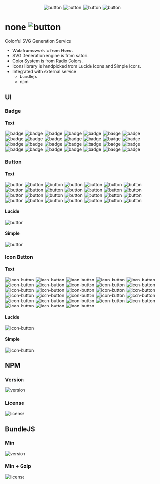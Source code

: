 <p align="center">
  <picture>
    <source media="(prefers-color-scheme: dark)" srcset="https://none.deno.dev/ui/icon-button?t=dark&e=n">
    <img alt="button" src="https://none.deno.dev/ui/icon-button?t=light&e=n" hspace="1">
  </picture>
  <picture>
    <source media="(prefers-color-scheme: dark)" srcset="https://none.deno.dev/ui/icon-button?t=dark&e=o">
    <img alt="button" src="https://none.deno.dev/ui/icon-button?t=light&e=o" hspace="1">
  </picture>
  <picture>
    <source media="(prefers-color-scheme: dark)" srcset="https://none.deno.dev/ui/icon-button?t=dark&e=n">
    <img alt="button" src="https://none.deno.dev/ui/icon-button?t=light&e=n" hspace="1">
  </picture>
  <picture>
    <source media="(prefers-color-scheme: dark)" srcset="https://none.deno.dev/ui/icon-button?t=dark&e=e">
    <img alt="button" src="https://none.deno.dev/ui/icon-button?t=light&e=e" hspace="1">
  </picture>
</p>

<h1>
  <span>none</span>
  <picture>
    <source media="(prefers-color-scheme: dark)" srcset="https://none.deno.dev/ui/badge?c=yellow&t=dark&e=beta">
    <img alt="button" src="https://none.deno.dev/ui/badge?c=yellow&t=light&e=beta" hspace="1">
  </picture>
</h1>

Colorful SVG Generation Service

- Web framework is from Hono.
- SVG Generation engine is from satori.
- Color System is from Radix Colors.
- Icons library is handpicked from Lucide Icons and Simple Icons.
- Integrated with external service
  - bundlejs
  - npm

## UI

### Badge

#### Text

<p align="left">
  <picture>
    <source media="(prefers-color-scheme: dark)" srcset="https://none.deno.dev/ui/badge?c=gray&t=dark&e=gray">
    <img alt="badge" src="https://none.deno.dev/ui/badge?c=gray&t=light&e=gray" hspace="1">
  </picture>
  <picture>
    <source media="(prefers-color-scheme: dark)" srcset="https://none.deno.dev/ui/badge?c=mauve&t=dark&e=mauve">
    <img alt="badge" src="https://none.deno.dev/ui/badge?c=mauve&t=light&e=mauve" hspace="1">
  </picture>
  <picture>
    <source media="(prefers-color-scheme: dark)" srcset="https://none.deno.dev/ui/badge?c=slate&t=dark&e=slate">
    <img alt="badge" src="https://none.deno.dev/ui/badge?c=slate&t=light&e=slate" hspace="1">
  </picture>
  <picture>
    <source media="(prefers-color-scheme: dark)" srcset="https://none.deno.dev/ui/badge?c=sage&t=dark&e=sage">
    <img alt="badge" src="https://none.deno.dev/ui/badge?c=sage&t=light&e=sage" hspace="1">
  </picture>
  <picture>
    <source media="(prefers-color-scheme: dark)" srcset="https://none.deno.dev/ui/badge?c=olive&t=dark&e=olive">
    <img alt="badge" src="https://none.deno.dev/ui/badge?c=olive&t=light&e=olive" hspace="1">
  </picture>
  <picture>
    <source media="(prefers-color-scheme: dark)" srcset="https://none.deno.dev/ui/badge?c=sand&t=dark&e=sand">
    <img alt="badge" src="https://none.deno.dev/ui/badge?c=sand&t=light&e=sand" hspace="1">
  </picture>
  <picture>
    <source media="(prefers-color-scheme: dark)" srcset="https://none.deno.dev/ui/badge?c=tomato&t=dark&e=tomato">
    <img alt="badge" src="https://none.deno.dev/ui/badge?c=tomato&t=light&e=tomato" hspace="1">
  </picture>
  <picture>
    <source media="(prefers-color-scheme: dark)" srcset="https://none.deno.dev/ui/badge?c=red&t=dark&e=red">
    <img alt="badge" src="https://none.deno.dev/ui/badge?c=red&t=light&e=red" hspace="1">
  </picture>
  <picture>
    <source media="(prefers-color-scheme: dark)" srcset="https://none.deno.dev/ui/badge?c=crimson&t=dark&e=crimson">
    <img alt="badge" src="https://none.deno.dev/ui/badge?c=crimson&t=light&e=crimson" hspace="1">
  </picture>
  <picture>
    <source media="(prefers-color-scheme: dark)" srcset="https://none.deno.dev/ui/badge?c=pink&t=dark&e=pink">
    <img alt="badge" src="https://none.deno.dev/ui/badge?c=pink&t=light&e=pink" hspace="1">
  </picture>
  <picture>
    <source media="(prefers-color-scheme: dark)" srcset="https://none.deno.dev/ui/badge?c=plum&t=dark&e=plum">
    <img alt="badge" src="https://none.deno.dev/ui/badge?c=plum&t=light&e=plum" hspace="1">
  </picture>
  <picture>
    <source media="(prefers-color-scheme: dark)" srcset="https://none.deno.dev/ui/badge?c=purple&t=dark&e=purple">
    <img alt="badge" src="https://none.deno.dev/ui/badge?c=purple&t=light&e=purple" hspace="1">
  </picture>
  <picture>
    <source media="(prefers-color-scheme: dark)" srcset="https://none.deno.dev/ui/badge?c=violet&t=dark&e=violet">
    <img alt="badge" src="https://none.deno.dev/ui/badge?c=violet&t=light&e=violet" hspace="1">
  </picture>
  <picture>
    <source media="(prefers-color-scheme: dark)" srcset="https://none.deno.dev/ui/badge?c=indigo&t=dark&e=indigo">
    <img alt="badge" src="https://none.deno.dev/ui/badge?c=indigo&t=light&e=indigo" hspace="1">
  </picture>
  <picture>
    <source media="(prefers-color-scheme: dark)" srcset="https://none.deno.dev/ui/badge?c=blue&t=dark&e=blue">
    <img alt="badge" src="https://none.deno.dev/ui/badge?c=blue&t=light&e=blue" hspace="1">
  </picture>
  <picture>
    <source media="(prefers-color-scheme: dark)" srcset="https://none.deno.dev/ui/badge?c=cyan&t=dark&e=cyan">
    <img alt="badge" src="https://none.deno.dev/ui/badge?c=cyan&t=light&e=cyan" hspace="1">
  </picture>
  <picture>
    <source media="(prefers-color-scheme: dark)" srcset="https://none.deno.dev/ui/badge?c=teal&t=dark&e=teal">
    <img alt="badge" src="https://none.deno.dev/ui/badge?c=teal&t=light&e=teal" hspace="1">
  </picture>
  <picture>
    <source media="(prefers-color-scheme: dark)" srcset="https://none.deno.dev/ui/badge?c=green&t=dark&e=green">
    <img alt="badge" src="https://none.deno.dev/ui/badge?c=green&t=light&e=green" hspace="1">
  </picture>
  <picture>
    <source media="(prefers-color-scheme: dark)" srcset="https://none.deno.dev/ui/badge?c=grass&t=dark&e=grass">
    <img alt="badge" src="https://none.deno.dev/ui/badge?c=grass&t=light&e=grass" hspace="1">
  </picture>
  <picture>
    <source media="(prefers-color-scheme: dark)" srcset="https://none.deno.dev/ui/badge?c=orange&t=dark&e=orange">
    <img alt="badge" src="https://none.deno.dev/ui/badge?c=orange&t=light&e=orange" hspace="1">
  </picture>
  <picture>
    <source media="(prefers-color-scheme: dark)" srcset="https://none.deno.dev/ui/badge?c=brown&t=dark&e=brown">
    <img alt="badge" src="https://none.deno.dev/ui/badge?c=brown&t=light&e=brown" hspace="1">
  </picture>
  <picture>
    <source media="(prefers-color-scheme: dark)" srcset="https://none.deno.dev/ui/badge?c=sky&t=dark&e=sky">
    <img alt="badge" src="https://none.deno.dev/ui/badge?c=sky&t=light&e=sky" hspace="1">
  </picture>
  <picture>
    <source media="(prefers-color-scheme: dark)" srcset="https://none.deno.dev/ui/badge?c=mint&t=dark&e=mint">
    <img alt="badge" src="https://none.deno.dev/ui/badge?c=mint&t=light&e=mint" hspace="1">
  </picture>
  <picture>
    <source media="(prefers-color-scheme: dark)" srcset="https://none.deno.dev/ui/badge?c=lime&t=dark&e=lime">
    <img alt="badge" src="https://none.deno.dev/ui/badge?c=lime&t=light&e=lime" hspace="1">
  </picture>
  <picture>
    <source media="(prefers-color-scheme: dark)" srcset="https://none.deno.dev/ui/badge?c=yellow&t=dark&e=yellow">
    <img alt="badge" src="https://none.deno.dev/ui/badge?c=yellow&t=light&e=yellow" hspace="1">
  </picture>
  <picture>
    <source media="(prefers-color-scheme: dark)" srcset="https://none.deno.dev/ui/badge?c=amber&t=dark&e=amber">
    <img alt="badge" src="https://none.deno.dev/ui/badge?c=amber&t=light&e=amber" hspace="1">
  </picture>
  <picture>
    <source media="(prefers-color-scheme: dark)" srcset="https://none.deno.dev/ui/badge?c=bronze&t=dark&e=bronze">
    <img alt="badge" src="https://none.deno.dev/ui/badge?c=bronze&t=light&e=bronze" hspace="1">
  </picture>
  <picture>
    <source media="(prefers-color-scheme: dark)" srcset="https://none.deno.dev/ui/badge?c=gold&t=dark&e=gold">
    <img alt="badge" src="https://none.deno.dev/ui/badge?c=gold&t=light&e=gold" hspace="1">
  </picture>
</p>

### Button

#### Text

<p align="left">
  <picture>
    <source media="(prefers-color-scheme: dark)" srcset="https://none.deno.dev/ui/button?c=gray&t=dark&e=gray">
    <img alt="button" src="https://none.deno.dev/ui/button?c=gray&t=light&e=gray" hspace="1">
  </picture>
  <picture>
    <source media="(prefers-color-scheme: dark)" srcset="https://none.deno.dev/ui/button?c=mauve&t=dark&e=mauve">
    <img alt="button" src="https://none.deno.dev/ui/button?c=mauve&t=light&e=mauve" hspace="1">
  </picture>
  <picture>
    <source media="(prefers-color-scheme: dark)" srcset="https://none.deno.dev/ui/button?c=slate&t=dark&e=slate">
    <img alt="button" src="https://none.deno.dev/ui/button?c=slate&t=light&e=slate" hspace="1">
  </picture>
  <picture>
    <source media="(prefers-color-scheme: dark)" srcset="https://none.deno.dev/ui/button?c=sage&t=dark&e=sage">
    <img alt="button" src="https://none.deno.dev/ui/button?c=sage&t=light&e=sage" hspace="1">
  </picture>
  <picture>
    <source media="(prefers-color-scheme: dark)" srcset="https://none.deno.dev/ui/button?c=olive&t=dark&e=olive">
    <img alt="button" src="https://none.deno.dev/ui/button?c=olive&t=light&e=olive" hspace="1">
  </picture>
  <picture>
    <source media="(prefers-color-scheme: dark)" srcset="https://none.deno.dev/ui/button?c=sand&t=dark&e=sand">
    <img alt="button" src="https://none.deno.dev/ui/button?c=sand&t=light&e=sand" hspace="1">
  </picture>
  <picture>
    <source media="(prefers-color-scheme: dark)" srcset="https://none.deno.dev/ui/button?c=tomato&t=dark&e=tomato">
    <img alt="button" src="https://none.deno.dev/ui/button?c=tomato&t=light&e=tomato" hspace="1">
  </picture>
  <picture>
    <source media="(prefers-color-scheme: dark)" srcset="https://none.deno.dev/ui/button?c=red&t=dark&e=red">
    <img alt="button" src="https://none.deno.dev/ui/button?c=red&t=light&e=red" hspace="1">
  </picture>
  <picture>
    <source media="(prefers-color-scheme: dark)" srcset="https://none.deno.dev/ui/button?c=crimson&t=dark&e=crimson">
    <img alt="button" src="https://none.deno.dev/ui/button?c=crimson&t=light&e=crimson" hspace="1">
  </picture>
  <picture>
    <source media="(prefers-color-scheme: dark)" srcset="https://none.deno.dev/ui/button?c=pink&t=dark&e=pink">
    <img alt="button" src="https://none.deno.dev/ui/button?c=pink&t=light&e=pink" hspace="1">
  </picture>
  <picture>
    <source media="(prefers-color-scheme: dark)" srcset="https://none.deno.dev/ui/button?c=plum&t=dark&e=plum">
    <img alt="button" src="https://none.deno.dev/ui/button?c=plum&t=light&e=plum" hspace="1">
  </picture>
  <picture>
    <source media="(prefers-color-scheme: dark)" srcset="https://none.deno.dev/ui/button?c=purple&t=dark&e=purple">
    <img alt="button" src="https://none.deno.dev/ui/button?c=purple&t=light&e=purple" hspace="1">
  </picture>
  <picture>
    <source media="(prefers-color-scheme: dark)" srcset="https://none.deno.dev/ui/button?c=violet&t=dark&e=violet">
    <img alt="button" src="https://none.deno.dev/ui/button?c=violet&t=light&e=violet" hspace="1">
  </picture>
  <picture>
    <source media="(prefers-color-scheme: dark)" srcset="https://none.deno.dev/ui/button?c=indigo&t=dark&e=indigo">
    <img alt="button" src="https://none.deno.dev/ui/button?c=indigo&t=light&e=indigo" hspace="1">
  </picture>
  <picture>
    <source media="(prefers-color-scheme: dark)" srcset="https://none.deno.dev/ui/button?c=blue&t=dark&e=blue">
    <img alt="button" src="https://none.deno.dev/ui/button?c=blue&t=light&e=blue" hspace="1">
  </picture>
  <picture>
    <source media="(prefers-color-scheme: dark)" srcset="https://none.deno.dev/ui/button?c=cyan&t=dark&e=cyan">
    <img alt="button" src="https://none.deno.dev/ui/button?c=cyan&t=light&e=cyan" hspace="1">
  </picture>
  <picture>
    <source media="(prefers-color-scheme: dark)" srcset="https://none.deno.dev/ui/button?c=teal&t=dark&e=teal">
    <img alt="button" src="https://none.deno.dev/ui/button?c=teal&t=light&e=teal" hspace="1">
  </picture>
  <picture>
    <source media="(prefers-color-scheme: dark)" srcset="https://none.deno.dev/ui/button?c=green&t=dark&e=green">
    <img alt="button" src="https://none.deno.dev/ui/button?c=green&t=light&e=green" hspace="1">
  </picture>
  <picture>
    <source media="(prefers-color-scheme: dark)" srcset="https://none.deno.dev/ui/button?c=grass&t=dark&e=grass">
    <img alt="button" src="https://none.deno.dev/ui/button?c=grass&t=light&e=grass" hspace="1">
  </picture>
  <picture>
    <source media="(prefers-color-scheme: dark)" srcset="https://none.deno.dev/ui/button?c=orange&t=dark&e=orange">
    <img alt="button" src="https://none.deno.dev/ui/button?c=orange&t=light&e=orange" hspace="1">
  </picture>
  <picture>
    <source media="(prefers-color-scheme: dark)" srcset="https://none.deno.dev/ui/button?c=brown&t=dark&e=brown">
    <img alt="button" src="https://none.deno.dev/ui/button?c=brown&t=light&e=brown" hspace="1">
  </picture>
  <picture>
    <source media="(prefers-color-scheme: dark)" srcset="https://none.deno.dev/ui/button?c=sky&t=dark&e=sky">
    <img alt="button" src="https://none.deno.dev/ui/button?c=sky&t=light&e=sky" hspace="1">
  </picture>
  <picture>
    <source media="(prefers-color-scheme: dark)" srcset="https://none.deno.dev/ui/button?c=mint&t=dark&e=mint">
    <img alt="button" src="https://none.deno.dev/ui/button?c=mint&t=light&e=mint" hspace="1">
  </picture>
  <picture>
    <source media="(prefers-color-scheme: dark)" srcset="https://none.deno.dev/ui/button?c=lime&t=dark&e=lime">
    <img alt="button" src="https://none.deno.dev/ui/button?c=lime&t=light&e=lime" hspace="1">
  </picture>
  <picture>
    <source media="(prefers-color-scheme: dark)" srcset="https://none.deno.dev/ui/button?c=yellow&t=dark&e=yellow">
    <img alt="button" src="https://none.deno.dev/ui/button?c=yellow&t=light&e=yellow" hspace="1">
  </picture>
  <picture>
    <source media="(prefers-color-scheme: dark)" srcset="https://none.deno.dev/ui/button?c=amber&t=dark&e=amber">
    <img alt="button" src="https://none.deno.dev/ui/button?c=amber&t=light&e=amber" hspace="1">
  </picture>
  <picture>
    <source media="(prefers-color-scheme: dark)" srcset="https://none.deno.dev/ui/button?c=bronze&t=dark&e=bronze">
    <img alt="button" src="https://none.deno.dev/ui/button?c=bronze&t=light&e=bronze" hspace="1">
  </picture>
  <picture>
    <source media="(prefers-color-scheme: dark)" srcset="https://none.deno.dev/ui/button?c=gold&t=dark&e=gold">
    <img alt="button" src="https://none.deno.dev/ui/button?c=gold&t=light&e=gold" hspace="1">
  </picture>
</p>

#### Lucide

<p align="left">
  <picture>
    <source media="(prefers-color-scheme: dark)" srcset="https://none.deno.dev/ui/button/lucide?t=dark&i=rocket&e=Getting%20Started">
    <img alt="button" src="https://none.deno.dev/ui/button/lucide?t=light&i=rocket&e=Getting%20Started" hspace="1">
  </picture>
</p>

#### Simple

<p align="left">
  <picture>
    <source media="(prefers-color-scheme: dark)" srcset="https://none.deno.dev/ui/button/simple?t=dark&i=github&e=Open%20in%20GitHub">
    <img alt="button" src="https://none.deno.dev/ui/button/simple?t=light&i=github&e=Open%20in%20GitHub" hspace="1">
  </picture>
</p>

### Icon Button

#### Text

<p align="left">
  <picture>
    <source media="(prefers-color-scheme: dark)" srcset="https://none.deno.dev/ui/icon-button?c=gray&t=dark&e=x">
    <img alt="icon-button" src="https://none.deno.dev/ui/icon-button?c=gray&t=light&e=x" hspace="1">
  </picture>
  <picture>
    <source media="(prefers-color-scheme: dark)" srcset="https://none.deno.dev/ui/icon-button?c=mauve&t=dark&e=x">
    <img alt="icon-button" src="https://none.deno.dev/ui/icon-button?c=mauve&t=light&e=x" hspace="1">
  </picture>
  <picture>
    <source media="(prefers-color-scheme: dark)" srcset="https://none.deno.dev/ui/icon-button?c=slate&t=dark&e=x">
    <img alt="icon-button" src="https://none.deno.dev/ui/icon-button?c=slate&t=light&e=x" hspace="1">
  </picture>
  <picture>
    <source media="(prefers-color-scheme: dark)" srcset="https://none.deno.dev/ui/icon-button?c=sage&t=dark&e=x">
    <img alt="icon-button" src="https://none.deno.dev/ui/icon-button?c=sage&t=light&e=x" hspace="1">
  </picture>
  <picture>
    <source media="(prefers-color-scheme: dark)" srcset="https://none.deno.dev/ui/icon-button?c=olive&t=dark&e=x">
    <img alt="icon-button" src="https://none.deno.dev/ui/icon-button?c=olive&t=light&e=x" hspace="1">
  </picture>
  <picture>
    <source media="(prefers-color-scheme: dark)" srcset="https://none.deno.dev/ui/icon-button?c=sand&t=dark&e=x">
    <img alt="icon-button" src="https://none.deno.dev/ui/icon-button?c=sand&t=light&e=x" hspace="1">
  </picture>
  <picture>
    <source media="(prefers-color-scheme: dark)" srcset="https://none.deno.dev/ui/icon-button?c=tomato&t=dark&e=x">
    <img alt="icon-button" src="https://none.deno.dev/ui/icon-button?c=tomato&t=light&e=x" hspace="1">
  </picture>
  <picture>
    <source media="(prefers-color-scheme: dark)" srcset="https://none.deno.dev/ui/icon-button?c=red&t=dark&e=x">
    <img alt="icon-button" src="https://none.deno.dev/ui/icon-button?c=red&t=light&e=x" hspace="1">
  </picture>
  <picture>
    <source media="(prefers-color-scheme: dark)" srcset="https://none.deno.dev/ui/icon-button?c=crimson&t=dark&e=x">
    <img alt="icon-button" src="https://none.deno.dev/ui/icon-button?c=crimson&t=light&e=x" hspace="1">
  </picture>
  <picture>
    <source media="(prefers-color-scheme: dark)" srcset="https://none.deno.dev/ui/icon-button?c=pink&t=dark&e=x">
    <img alt="icon-button" src="https://none.deno.dev/ui/icon-button?c=pink&t=light&e=x" hspace="1">
  </picture>
  <picture>
    <source media="(prefers-color-scheme: dark)" srcset="https://none.deno.dev/ui/icon-button?c=plum&t=dark&e=x">
    <img alt="icon-button" src="https://none.deno.dev/ui/icon-button?c=plum&t=light&e=x" hspace="1">
  </picture>
  <picture>
    <source media="(prefers-color-scheme: dark)" srcset="https://none.deno.dev/ui/icon-button?c=purple&t=dark&e=x">
    <img alt="icon-button" src="https://none.deno.dev/ui/icon-button?c=purple&t=light&e=x" hspace="1">
  </picture>
  <picture>
    <source media="(prefers-color-scheme: dark)" srcset="https://none.deno.dev/ui/icon-button?c=violet&t=dark&e=x">
    <img alt="icon-button" src="https://none.deno.dev/ui/icon-button?c=violet&t=light&e=x" hspace="1">
  </picture>
  <picture>
    <source media="(prefers-color-scheme: dark)" srcset="https://none.deno.dev/ui/icon-button?c=indigo&t=dark&e=x">
    <img alt="icon-button" src="https://none.deno.dev/ui/icon-button?c=indigo&t=light&e=x" hspace="1">
  </picture>
  <picture>
    <source media="(prefers-color-scheme: dark)" srcset="https://none.deno.dev/ui/icon-button?c=blue&t=dark&e=x">
    <img alt="icon-button" src="https://none.deno.dev/ui/icon-button?c=blue&t=light&e=x" hspace="1">
  </picture>
  <picture>
    <source media="(prefers-color-scheme: dark)" srcset="https://none.deno.dev/ui/icon-button?c=cyan&t=dark&e=x">
    <img alt="icon-button" src="https://none.deno.dev/ui/icon-button?c=cyan&t=light&e=x" hspace="1">
  </picture>
  <picture>
    <source media="(prefers-color-scheme: dark)" srcset="https://none.deno.dev/ui/icon-button?c=teal&t=dark&e=x">
    <img alt="icon-button" src="https://none.deno.dev/ui/icon-button?c=teal&t=light&e=x" hspace="1">
  </picture>
  <picture>
    <source media="(prefers-color-scheme: dark)" srcset="https://none.deno.dev/ui/icon-button?c=green&t=dark&e=x">
    <img alt="icon-button" src="https://none.deno.dev/ui/icon-button?c=green&t=light&e=x" hspace="1">
  </picture>
  <picture>
    <source media="(prefers-color-scheme: dark)" srcset="https://none.deno.dev/ui/icon-button?c=grass&t=dark&e=x">
    <img alt="icon-button" src="https://none.deno.dev/ui/icon-button?c=grass&t=light&e=x" hspace="1">
  </picture>
  <picture>
    <source media="(prefers-color-scheme: dark)" srcset="https://none.deno.dev/ui/icon-button?c=orange&t=dark&e=x">
    <img alt="icon-button" src="https://none.deno.dev/ui/icon-button?c=orange&t=light&e=x" hspace="1">
  </picture>
  <picture>
    <source media="(prefers-color-scheme: dark)" srcset="https://none.deno.dev/ui/icon-button?c=brown&t=dark&e=x">
    <img alt="icon-button" src="https://none.deno.dev/ui/icon-button?c=brown&t=light&e=x" hspace="1">
  </picture>
  <picture>
    <source media="(prefers-color-scheme: dark)" srcset="https://none.deno.dev/ui/icon-button?c=sky&t=dark&e=x">
    <img alt="icon-button" src="https://none.deno.dev/ui/icon-button?c=sky&t=light&e=x" hspace="1">
  </picture>
  <picture>
    <source media="(prefers-color-scheme: dark)" srcset="https://none.deno.dev/ui/icon-button?c=mint&t=dark&e=x">
    <img alt="icon-button" src="https://none.deno.dev/ui/icon-button?c=mint&t=light&e=x" hspace="1">
  </picture>
  <picture>
    <source media="(prefers-color-scheme: dark)" srcset="https://none.deno.dev/ui/icon-button?c=lime&t=dark&e=x">
    <img alt="icon-button" src="https://none.deno.dev/ui/icon-button?c=lime&t=light&e=x" hspace="1">
  </picture>
  <picture>
    <source media="(prefers-color-scheme: dark)" srcset="https://none.deno.dev/ui/icon-button?c=yellow&t=dark&e=x">
    <img alt="icon-button" src="https://none.deno.dev/ui/icon-button?c=yellow&t=light&e=x" hspace="1">
  </picture>
  <picture>
    <source media="(prefers-color-scheme: dark)" srcset="https://none.deno.dev/ui/icon-button?c=amber&t=dark&e=x">
    <img alt="icon-button" src="https://none.deno.dev/ui/icon-button?c=amber&t=light&e=x" hspace="1">
  </picture>
  <picture>
    <source media="(prefers-color-scheme: dark)" srcset="https://none.deno.dev/ui/icon-button?c=bronze&t=dark&e=x">
    <img alt="icon-button" src="https://none.deno.dev/ui/icon-button?c=bronze&t=light&e=x" hspace="1">
  </picture>
  <picture>
    <source media="(prefers-color-scheme: dark)" srcset="https://none.deno.dev/ui/icon-button?c=gold&t=dark&e=x">
    <img alt="icon-button" src="https://none.deno.dev/ui/icon-button?c=gold&t=light&e=x" hspace="1">
  </picture>
</p>

#### Lucide

<p align="left">
  <picture>
    <source media="(prefers-color-scheme: dark)" srcset="https://none.deno.dev/ui/icon-button/lucide?t=dark&i=rocket">
    <img alt="icon-button" src="https://none.deno.dev/ui/icon-button/lucide?t=light&i=rocket" hspace="1">
  </picture>
</p>

#### Simple

<p align="left">
  <picture>
    <source media="(prefers-color-scheme: dark)" srcset="https://none.deno.dev/ui/icon-button/simple?t=dark&i=github">
    <img alt="icon-button" src="https://none.deno.dev/ui/icon-button/simple?t=light&i=github" hspace="1">
  </picture>
</p>

## NPM

### Version

<p align="left">
  <picture>
    <source media="(prefers-color-scheme: dark)" srcset="https://none.deno.dev/npm/v?t=dark&n=@klass/core">
    <img alt="version" src="https://none.deno.dev/npm/v?t=light&n=@klass/core" hspace="1">
  </picture>
</p>

### License

<p align="left">
  <picture>
    <source media="(prefers-color-scheme: dark)" srcset="https://none.deno.dev/npm/l?t=dark&n=@klass/core">
    <img alt="license" src="https://none.deno.dev/npm/l?t=light&n=@klass/core" hspace="1">
  </picture>
</p>

## BundleJS

### Min

<p align="left">
  <picture>
    <source media="(prefers-color-scheme: dark)" srcset="https://none.deno.dev/bundlejs/m?t=dark&n=@klass/core">
    <img alt="version" src="https://none.deno.dev/bundlejs/m?t=light&n=@klass/core" hspace="1">
  </picture>
</p>

### Min + Gzip

<p align="left">
  <picture>
    <source media="(prefers-color-scheme: dark)" srcset="https://none.deno.dev/bundlejs/mz?t=dark&n=@klass/core">
    <img alt="license" src="https://none.deno.dev/bundlejs/mz?t=light&n=@klass/core" hspace="1">
  </picture>
</p>
